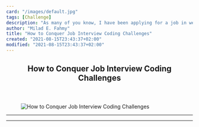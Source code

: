 ```yaml
---
card: "/images/default.jpg"
tags: [Challenge]
description: "As many of you know, I have been applying for a job in web de"
author: "Milad E. Fahmy"
title: "How to Conquer Job Interview Coding Challenges"
created: "2021-08-15T23:43:37+02:00"
modified: "2021-08-15T23:43:37+02:00"
---
```

<div class="site-wrapper">
<main id="site-main" class="site-main outer">
<div class="inner">
<article class="post-full post tag-challenge tag-code tag-code-challenge tag-coding tag-css tag-html tag-interview tag-coding-interview tag-interviewing tag-javascript tag-job tag-job-hunting tag-job-interview tag-learning-to-code tag-learn-to-code ">
<header class="post-full-header">
<h1 class="post-full-title">How to Conquer Job Interview Coding Challenges</h1>
</header>
<figure class="post-full-image">
<picture>
<source media="(max-width: 700px)" sizes="1px" srcset="data:image/gif;base64,R0lGODlhAQABAIAAAAAAAP///yH5BAEAAAAALAAAAAABAAEAAAIBRAA7 1w">
<source media="(min-width: 701px)" sizes="(max-width: 800px) 400px,
(max-width: 1170px) 700px,
1400px" srcset="/news/content/images/size/w300/2019/08/le-tan-nsexDkLGC-c-unsplash.jpg 300w,
/news/content/images/size/w600/2019/08/le-tan-nsexDkLGC-c-unsplash.jpg 600w,
/news/content/images/size/w1000/2019/08/le-tan-nsexDkLGC-c-unsplash.jpg 1000w,
/news/content/images/size/w2000/2019/08/le-tan-nsexDkLGC-c-unsplash.jpg 2000w">
<img onerror="this.style.display='none'" src="/news/content/images/size/w2000/2019/08/le-tan-nsexDkLGC-c-unsplash.jpg" alt="How to Conquer Job Interview Coding Challenges">
</picture>
</figure>
<section class="post-full-content">
<div class="post-content">
</div>
<hr>
<hr>
</section>
</article>
</div>
</main>
</div>
<!-- Google Tag Manager (noscript) -->
<!-- End Google Tag Manager (noscript) -->
